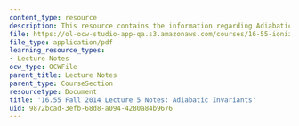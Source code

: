 ```yaml
---
content_type: resource
description: This resource contains the information regarding Adiabatic Invariants.
file: https://ol-ocw-studio-app-qa.s3.amazonaws.com/courses/16-55-ionized-gases-fall-2014/9872bcad3efb68d8a0944280a84b9676_MIT16_55F14_Lecture5.pdf
file_type: application/pdf
learning_resource_types:
- Lecture Notes
ocw_type: OCWFile
parent_title: Lecture Notes
parent_type: CourseSection
resourcetype: Document
title: '16.55 Fall 2014 Lecture 5 Notes: Adiabatic Invariants'
uid: 9872bcad-3efb-68d8-a094-4280a84b9676
---
```

